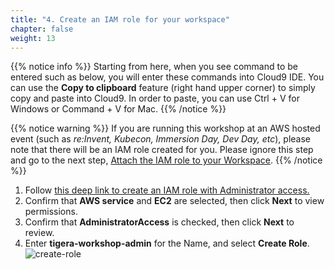 ```yaml
---
title: "4. Create an IAM role for your workspace"
chapter: false
weight: 13
---
```


{{% notice info %}}
Starting from here, when you see command to be entered such as below, you will enter these commands into Cloud9 IDE. You can use the **Copy to clipboard** feature (right hand upper corner) to simply copy and paste into Cloud9. In order to paste, you can use Ctrl + V for Windows or Command + V for Mac.
{{% /notice %}}

{{% notice warning %}}
If you are running this workshop at an AWS hosted event (such as *re:Invent, Kubecon, Immersion Day, Dev Day, etc*), please note that there will be an IAM role created for you. Please ignore this step and go to the next step, [Attach the IAM role to your Workspace](../10_prerequisites/workspaceiam.html). 
{{% /notice %}}

1. Follow [this deep link to create an IAM role with Administrator access.](https://console.aws.amazon.com/iam/home#/roles$new?step=review&commonUseCase=EC2%2BEC2&selectedUseCase=EC2&policies=arn:aws:iam::aws:policy%2FAdministratorAccess)
1. Confirm that **AWS service** and **EC2** are selected, then click **Next** to view permissions.
1. Confirm that **AdministratorAccess** is checked, then click **Next** to review.
1. Enter **tigera-workshop-admin** for the Name, and select **Create Role**.
![create-role](/images/create-role1.png)
